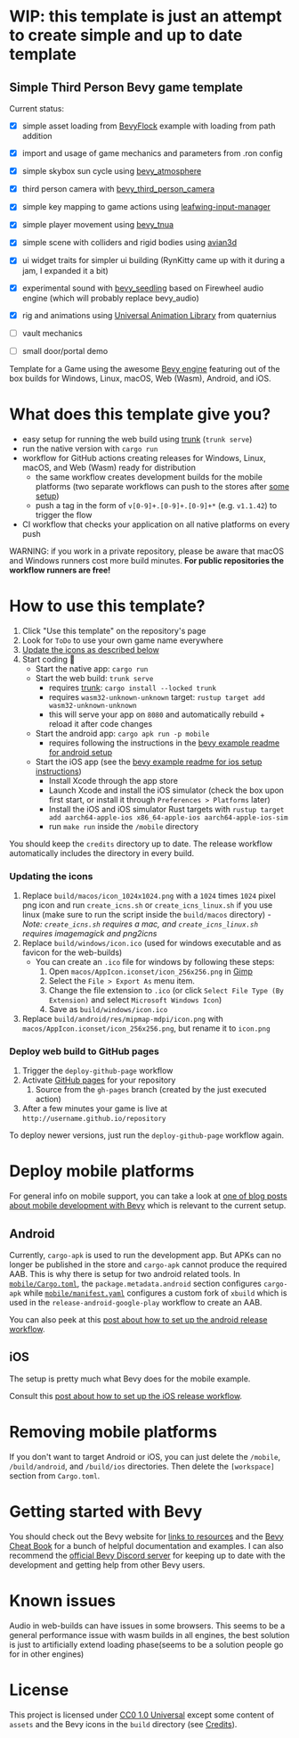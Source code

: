 

# WIP: this template is just an attempt to create simple and up to date template
## Simple Third Person Bevy game template
Current status:
- [x] simple asset loading from [BevyFlock] example with loading from path addition
- [x] import and usage of game mechanics and parameters from .ron config
- [x] simple skybox sun cycle using [bevy_atmosphere]
- [x] third person camera with [bevy_third_person_camera]
- [x] simple key mapping to game actions using [leafwing-input-manager]
- [x] simple player movement using [bevy_tnua]
- [x] simple scene with colliders and rigid bodies using [avian3d]
- [x] ui widget traits for simpler ui building (RynKitty came up with it during a jam, I expanded it a bit)
- [x] experimental sound with [bevy_seedling] based on Firewheel audio engine (which will probably replace bevy_audio)
- [x] rig and animations using [Universal Animation Library] from quaternius
- [ ] vault mechanics
- [ ] small door/portal demo


Template for a Game using the awesome [Bevy engine][bevy] featuring out of the box builds for Windows, Linux, macOS, Web (Wasm), Android, and iOS.

# What does this template give you?

<!--* small example ["game"](https://olekspickle.github.io/bevy_new_third_person/)-->
* easy setup for running the web build using [trunk] (`trunk serve`)
* run the native version with `cargo run`
* workflow for GitHub actions creating releases for Windows, Linux, macOS, and Web (Wasm) ready for distribution
    * the same workflow creates development builds for the mobile platforms (two separate workflows can push to the stores after [some setup](#deploy-mobile-platforms))
    * push a tag in the form of `v[0-9]+.[0-9]+.[0-9]+*` (e.g. `v1.1.42`) to trigger the flow
* CI workflow that checks your application on all native platforms on every push

WARNING: if you work in a private repository, please be aware that macOS and Windows runners cost more build minutes.
**For public repositories the workflow runners are free!**

# How to use this template?

1. Click "Use this template" on the repository's page
2. Look for `ToDo` to use your own game name everywhere
3. [Update the icons as described below](#updating-the-icons)
4. Start coding :tada:
    * Start the native app: `cargo run`
    * Start the web build: `trunk serve`
        * requires [trunk]: `cargo install --locked trunk`
        * requires `wasm32-unknown-unknown` target: `rustup target add wasm32-unknown-unknown`
        * this will serve your app on `8080` and automatically rebuild + reload it after code changes
    * Start the android app: `cargo apk run -p mobile`
        * requires following the instructions in the [bevy example readme for android setup][android-instructions]
    * Start the iOS app (see the [bevy example readme for ios setup instructions][ios-instructions])
        * Install Xcode through the app store
        * Launch Xcode and install the iOS simulator (check the box upon first start, or install it through `Preferences > Platforms` later)
        * Install the iOS and iOS simulator Rust targets with `rustup target add aarch64-apple-ios x86_64-apple-ios aarch64-apple-ios-sim`
        * run `make run` inside the `/mobile` directory

You should keep the `credits` directory up to date. The release workflow automatically includes the directory in every build.

### Updating the icons
1. Replace `build/macos/icon_1024x1024.png` with a `1024` times `1024` pixel png icon and run `create_icns.sh` or `create_icns_linux.sh` if you use linux (make sure to run the script inside the `build/macos` directory) - _Note: `create_icns.sh` requires a mac, and `create_icns_linux.sh` requires imagemagick and png2icns_
2. Replace `build/windows/icon.ico` (used for windows executable and as favicon for the web-builds)
    * You can create an `.ico` file for windows by following these steps:
       1. Open `macos/AppIcon.iconset/icon_256x256.png` in [Gimp](https://www.gimp.org/downloads/)
       2. Select the `File > Export As` menu item.
       3. Change the file extension to `.ico` (or click `Select File Type (By Extension)` and select `Microsoft Windows Icon`)
       4. Save as `build/windows/icon.ico`
3. Replace `build/android/res/mipmap-mdpi/icon.png` with `macos/AppIcon.iconset/icon_256x256.png`, but rename it to `icon.png`

### Deploy web build to GitHub pages

1. Trigger the `deploy-github-page` workflow
2. Activate [GitHub pages](https://pages.github.com/) for your repository
     1. Source from the `gh-pages` branch (created by the just executed action)
3. After a few minutes your game is live at `http://username.github.io/repository`

To deploy newer versions, just run the `deploy-github-page` workflow again.

# Deploy mobile platforms

For general info on mobile support, you can take a look at [one of blog posts about mobile development with Bevy][mobile_dev_with_bevy_2] which is relevant to the current setup.

## Android

Currently, `cargo-apk` is used to run the development app. But APKs can no longer be published in the store and `cargo-apk` cannot produce the required AAB. This is why there is setup for two android related tools. In [`mobile/Cargo.toml`](./mobile/Cargo.toml), the `package.metadata.android` section configures `cargo-apk` while [`mobile/manifest.yaml`](./mobile/manifest.yaml) configures a custom fork of `xbuild` which is used in the `release-android-google-play` workflow to create an AAB.

You can also peek at this [post about how to set up the android release workflow][workflow_bevy_android].

## iOS

The setup is pretty much what Bevy does for the mobile example.

Consult this [post about how to set up the iOS release workflow][workflow_bevy_ios].

# Removing mobile platforms

If you don't want to target Android or iOS, you can just delete the `/mobile`, `/build/android`, and `/build/ios` directories.
Then delete the `[workspace]` section from `Cargo.toml`.

# Getting started with Bevy

You should check out the Bevy website for [links to resources][bevy-learn] and the [Bevy Cheat Book] for a bunch of helpful documentation and examples. I can also recommend the [official Bevy Discord server][bevy-discord] for keeping up to date with the development and getting help from other Bevy users.

# Known issues

Audio in web-builds can have issues in some browsers. This seems to be a general performance issue with wasm builds in all engines, the best solution is just to artificially extend loading phase(seems to be a solution people go for in other engines)

# License

This project is licensed under [CC0 1.0 Universal](LICENSE) except some content of `assets` and the Bevy icons in the `build` directory (see [Credits](credits/CREDITS.md)).

[android-instructions]: https://github.com/bevyengine/bevy/blob/latest/examples/README.md#setup
[avian3d]: https://github.com/Jondolf/avian/tree/main/crates/avian3d
[bevy]: https://bevyengine.org/
[bevy_atmosphere]: https://github.com/JonahPlusPlus/bevy_atmosphere
[bevy-discord]: https://discord.gg/bevy
[bevy-learn]: https://bevyengine.org/learn/
[bevy_third_person_camera]: https://github.com/The-DevBlog/bevy_third_person_camera
[bevy_tnua]: https://github.com/idanarye/bevy-tnua
[bevy_seedling]: https://github.com/CorvusPrudens/bevy_seedling
[Bevy Cheat Book]: https://bevy-cheatbook.github.io/introduction.html
[BevyFlock]: https://github.com/TheBevyFlock/bevy_new_2d
[ios-instructions]: https://github.com/bevyengine/bevy/blob/latest/examples/README.md#setup-1
[leafwing-input-manager]: https://github.com/Leafwing-Studios/leafwing-input-manager
[mobile_dev_with_bevy_2]: https://www.nikl.me/blog/2023/notes_on_mobile_development_with_bevy_2/
[trunk]: https://trunkrs.dev/
[Universal Animation Library]: https://quaternius.itch.io/universal-animation-library
[workflow_bevy_android]: https://www.nikl.me/blog/2023/github_workflow_to_publish_android_app/
[workflow_bevy_ios]: https://www.nikl.me/blog/2023/github_workflow_to_publish_ios_app/
